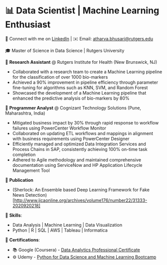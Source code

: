 <!-- Title -->
# 📊 Data Scientist | Machine Learning Enthusiast

<!-- Contact Information -->
📧 Connect with me on [LinkedIn](https://www.linkedin.com/in/atharva-bhusari/) | ✉️ Email: [atharva.bhusari@rutgers.edu](mailto:atharva.bhusari@rutgers.edu)

<!-- Education -->
🎓 Master of Science in Data Science | Rutgers University 

<!-- Work Experience -->
🌟 **Research Assistant** @ Rutgers Institute for Health (New Brunswick, NJ)
   - Collaborated with a research team to create a Machine Learning pipeline for the classification of over 1000 bio-markers
   - Achieved a 90% improvement in pipeline efficiency through parameter fine-tuning for algorithms such as KNN, SVM, and Random Forest
   - Showcased the development of a Machine Learning pipeline that enhanced the predictive analysis of bio-markers by 80%

🚀 **Programmer Analyst** @ Cognizant Technology Solutions (Pune, Maharashtra, India)
   - Mitigated business impact by 30% through rapid response to workflow failures using PowerCenter Workflow Monitor
   - Collaborated on updating ETL workflows and mappings in alignment with business requirements using PowerCenter Designer
   - Efficiently managed and optimized Data Integration Services and Process Chains in SAP, consistently achieving 100% on-time task completion
   - Adhered to Agile methodology and maintained comprehensive documentation using ServiceNow and HP Application Lifecycle Management Tool
   
<!-- Publication -->
📜 **Publication**
   - (Sherlock: An Ensemble based Deep Learning Framework for Fake News Detection)[http://www.ijcaonline.org/archives/volume176/number22/31333-2020920218]

<!-- Skills -->
💼 **Skills**:
   - Data Analysis | Machine Learning | Data Visualization
   - Python | R | SQL | AWS | Tableau | Informatica

📜 **Certifications**:
   - 📚 Google (Coursera) - [Data Analytics Professional Certificate](https://www.coursera.org/account/accomplishments/specialization/certificate/7AH4FWEVFL4J)
   - ⚙️ Udemy - [Python for Data Science and Machine Learning Bootcamp](https://www.udemy.com/certificate/UC-8c32b912-06bf-4705-b4a6-5fab72dccd4d/)
